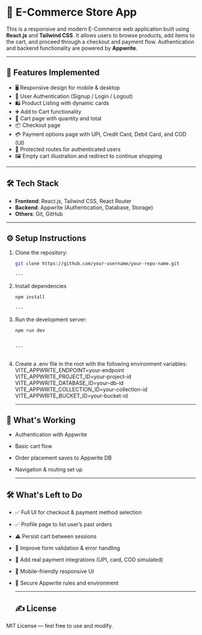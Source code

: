 # 🛒 E-Commerce Store App

This is a responsive and modern E-Commerce web application built using **React.js** and **Tailwind CSS**. It allows users to browse products, add items to the cart, and proceed through a checkout and payment flow. Authentication and backend functionality are powered by **Appwrite**.

---

## 🚀 Features Implemented

- 🖥️ Responsive design for mobile & desktop
- 👤 User Authentication (Signup / Login / Logout)
- 🛍️ Product Listing with dynamic cards
- ➕ Add to Cart functionality
- 🧾 Cart page with quantity and total
- 📦 Checkout page
- 💳 Payment options page with UPI, Credit Card, Debit Card, and COD (UI)
- 🔐 Protected routes for authenticated users
- 🖼️ Empty cart illustration and redirect to continue shopping

---

## 🛠️ Tech Stack

- **Frontend**: React.js, Tailwind CSS, React Router
- **Backend**: Appwrite (Authentication, Database, Storage)
- **Others**: Git, GitHub

---

## ⚙️ Setup Instructions

1. Clone the repository:
   ```bash
   git clone https://github.com/your-username/your-repo-name.git

   ---
   
2. Install dependencies
   ```bash
   npm install

   ---

 3. Run the development server:
     ```bash
    npm run dev


    ---
   

 4. Create a .env file in the root with the following environment variables:
    VITE_APPWRITE_ENDPOINT=your-endpoint
    VITE_APPWRITE_PROJECT_ID=your-project-id
    VITE_APPWRITE_DATABASE_ID=your-db-id
    VITE_APPWRITE_COLLECTION_ID=your-collection-id
    VITE_APPWRITE_BUCKET_ID=your-bucket-id
   
  
    ---



## 🧠 What's Working

- Authentication with Appwrite
- Basic cart flow
- Order placement saves to Appwrite DB
- Navigation & routing set up

  ---

## 🛠️ What's Left to Do

- ✅ Full UI for checkout & payment method selection
- ✅ Profile page to list user’s past orders
- ⚠️ Persist cart between sessions
- 📱 Improve form validation & error handling
- 🧾 Add real payment integrations (UPI, card, COD simulated)
- 🎨 Mobile-friendly responsive UI
- 🔐 Secure Appwrite rules and environment


    ---


  ## ✍️ License

MIT License — feel free to use and modify.

  
